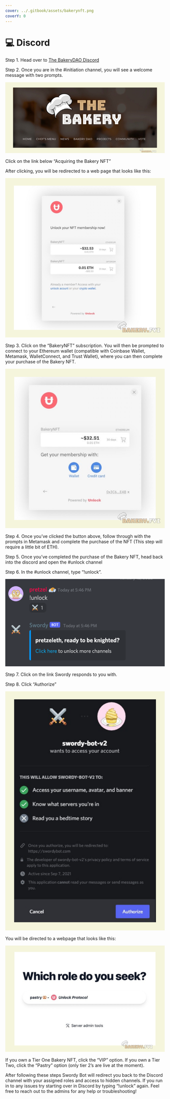 ```yaml
---
cover: ../.gitbook/assets/bakerynft.png
coverY: 0
---
```


# 💻 Discord

Step 1. Head over to [The BakeryDAO Discord](https://discord.gg/bakerydao)

Step 2. Once you are in the #initiation channel, you will see a welcome message with two prompts.

![](<../.gitbook/assets/image (4).png>)

Click on the link below “Acquiring the Bakery NFT”

After clicking, you will be redirected to a web page that looks like this:

![](<../.gitbook/assets/image (3).png>)

Step 3. Click on the “BakeryNFT” subscription. You will then be prompted to connect to your Ethereum wallet (compatible with Coinbase Wallet, Metamask, WalletConnect, and Trust Wallet), where you can then complete your purchase of the Bakery NFT.

![](../.gitbook/assets/image.png)

Step 4. Once you’ve clicked the button above, follow through with the prompts in Metamask and complete the purchase of the NFT (This step will require a little bit of ETH).

Step 5. Once you’ve completed the purchase of the Bakery NFT, head back into the discord and open the #unlock channel

Step 6. In the #unlock channel, type “!unlock”.

![](<../.gitbook/assets/image (12).png>)

Step 7. Click on the link Swordy responds to you with.

Step 8. Click “Authorize”

![](<../.gitbook/assets/image (11).png>)

You will be directed to a webpage that looks like this:

![](<../.gitbook/assets/image (5).png>)

If you own a Tier One Bakery NFT, click the “VIP” option. If you own a Tier Two, click the “Pastry” option (only tier 2’s are live at the moment).

After following these steps Swordy Bot will redirect you back to the Discord channel with your assigned roles and access to hidden channels. If you run in to any issues try starting over in Discord by typing “!unlock” again. Feel free to reach out to the admins for any help or troubleshooting!
